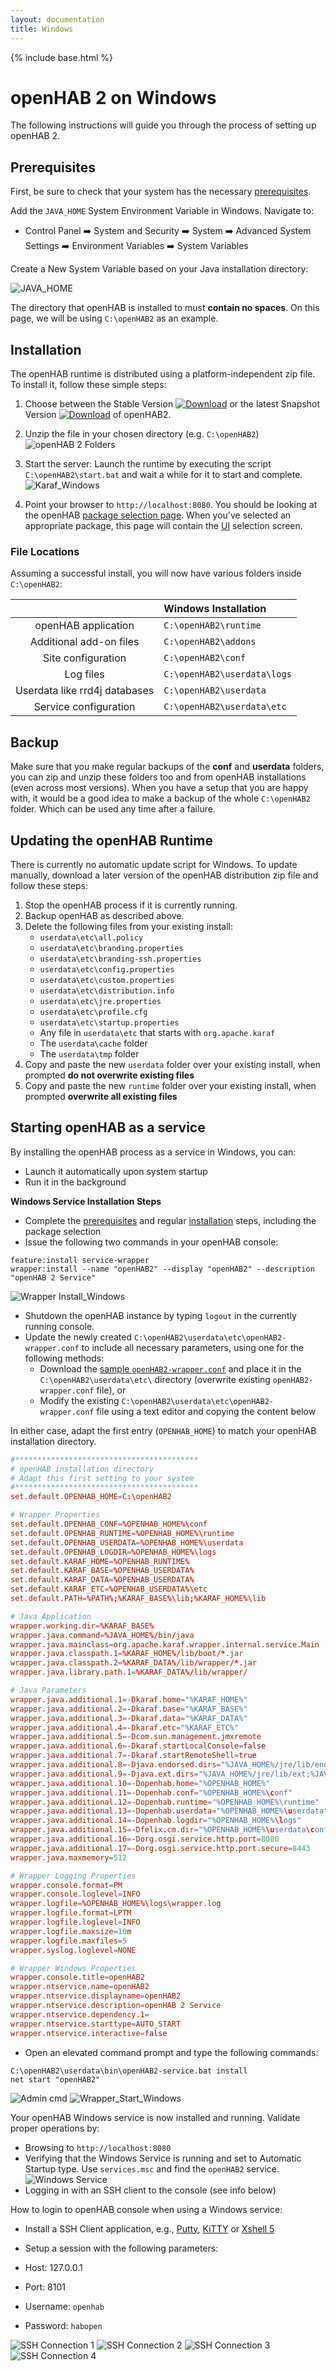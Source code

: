 ```yaml
---
layout: documentation
title: Windows
---
```


{% include base.html %}

# openHAB 2 on Windows

The following instructions will guide you through the process of setting up openHAB 2.

## Prerequisites

First, be sure to check that your system has the necessary [prerequisites]({{base}}/installation/index.html#prerequisites).

Add the `JAVA_HOME` System Environment Variable in Windows.
Navigate to:

* Control Panel ➡️ System and Security ➡️ System ➡️ Advanced System Settings ➡️ Environment Variables ➡️ System Variables

Create a New System Variable based on your Java installation directory:

![JAVA_HOME](http://imageshack.com/a/img921/5017/HZjFl6.png)

The directory that openHAB is installed to must **contain no spaces**.
On this page, we will be using `C:\openHAB2` as an example.

## Installation

The openHAB runtime is distributed using a platform-independent zip file.
To install it, follow these simple steps:

1.  Choose between the Stable Version [![Download](https://api.bintray.com/packages/openhab/mvn/openhab-distro/images/download.svg)](https://bintray.com/openhab/mvn/download_file?file_path=org%2Fopenhab%2Fdistro%2Fopenhab%2F2.0.0%2Fopenhab-2.0.0.zip) or the latest Snapshot Version [![Download](https://api.bintray.com/packages/openhab/mvn/openhab-distro/images/download.svg?version=2.1.0)](https://openhab.ci.cloudbees.com/job/openHAB-Distribution/lastSuccessfulBuild/artifact/distributions/openhab/target/openhab-2.1.0-SNAPSHOT.zip) of openHAB2.

2.  Unzip the file in your chosen directory (e.g. `C:\openHAB2`)
    ![openHAB 2 Folders](images/openHAB_2_Folders.png)

3.  Start the server: Launch the runtime by executing the script `C:\openHAB2\start.bat` and wait a while for it to start and complete.
    ![Karaf_Windows](images/Karaf_Windows.png)

4.  Point your browser to `http://localhost:8080`.
    You should be looking at the openHAB [package selection page]({{base}}/configuration/packages.html).
    When you've selected an appropriate package, this page will contain the [UI]({{base}}/addons/uis.html) selection screen.

### File Locations

Assuming a successful install, you will now have various folders inside `C:\openHAB2`:

|                                  | Windows Installation         |
|:--------------------------------:|:-----------------------------|
| openHAB application              | `C:\openHAB2\runtime`        |
| Additional add-on files          | `C:\openHAB2\addons`         |
| Site configuration               | `C:\openHAB2\conf`           |
| Log files                        | `C:\openHAB2\userdata\logs`  |
| Userdata like rrd4j databases    | `C:\openHAB2\userdata`       |
| Service configuration            | `C:\openHAB2\userdata\etc`   |


## Backup

Make sure that you make regular backups of the **conf** and **userdata** folders, you can zip and unzip these folders too and from openHAB installations (even across most versions).
When you have a setup that you are happy with, it would be a good idea to make a backup of the whole `C:\openHAB2` folder.
Which can be used any time after a failure.

## Updating the openHAB Runtime

There is currently no automatic update script for Windows.
To update manually, download a later version of the openHAB distribution zip file and follow these steps:

1. Stop the openHAB process if it is currently running.
2. Backup openHAB as described above.
3. Delete the following files from your existing install:
   - `userdata\etc\all.policy`
   - `userdata\etc\branding.properties`
   - `userdata\etc\branding-ssh.properties`
   - `userdata\etc\config.properties`
   - `userdata\etc\custom.properties`
   - `userdata\etc\distribution.info`
   - `userdata\etc\jre.properties`
   - `userdata\etc\profile.cfg`
   - `userdata\etc\startup.properties`
   - Any file in `userdata\etc` that starts with `org.apache.karaf`
   - The `userdata\cache` folder
   - The `userdata\tmp` folder
4. Copy and paste the new `userdata` folder over your existing install, when prompted **do not overwrite existing files**
5. Copy and paste the new `runtime` folder over your existing install, when prompted **overwrite all existing files**

## Starting openHAB as a service
By installing the openHAB process as a service in Windows, you can:

* Launch it automatically upon system startup
* Run it in the background

**Windows Service Installation Steps**

* Complete the [prerequisites](#prerequisites) and regular [installation](#installation) steps, including the package selection
* Issue the following two commands in your openHAB console:

```shell
feature:install service-wrapper
wrapper:install --name "openHAB2" --display "openHAB2" --description "openHAB 2 Service"
```

![Wrapper Install_Windows](images/Wrapper_Install_Windows.jpg)

* Shutdown the openHAB instance by typing `logout` in the currently running console.
* Update the newly created `C:\openHAB2\userdata\etc\openHAB2-wrapper.conf` to include all necessary parameters, using one for the following methods:
  * Download the [sample `openHAB2-wrapper.conf`](openHAB2-wrapper.conf) and place it in the `C:\openHAB2\userdata\etc\` directory (overwrite existing `openHAB2-wrapper.conf` file), or
  * Modify the existing `C:\openHAB2\userdata\etc\openHAB2-wrapper.conf` file using a text editor and copying the content below

In either case, adapt the first entry (`OPENHAB_HOME`) to match your openHAB installation directory.

```conf
#*****************************************
# openHAB installation directory
# Adapt this first setting to your system
#*****************************************
set.default.OPENHAB_HOME=C:\openHAB2

# Wrapper Properties
set.default.OPENHAB_CONF=%OPENHAB_HOME%\conf
set.default.OPENHAB_RUNTIME=%OPENHAB_HOME%\runtime
set.default.OPENHAB_USERDATA=%OPENHAB_HOME%\userdata
set.default.OPENHAB_LOGDIR=%OPENHAB_HOME%\logs
set.default.KARAF_HOME=%OPENHAB_RUNTIME%
set.default.KARAF_BASE=%OPENHAB_USERDATA%
set.default.KARAF_DATA=%OPENHAB_USERDATA%
set.default.KARAF_ETC=%OPENHAB_USERDATA%\etc
set.default.PATH=%PATH%;%KARAF_BASE%\lib;%KARAF_HOME%\lib

# Java Application
wrapper.working.dir=%KARAF_BASE%
wrapper.java.command=%JAVA_HOME%/bin/java
wrapper.java.mainclass=org.apache.karaf.wrapper.internal.service.Main
wrapper.java.classpath.1=%KARAF_HOME%/lib/boot/*.jar
wrapper.java.classpath.2=%KARAF_DATA%/lib/wrapper/*.jar
wrapper.java.library.path.1=%KARAF_DATA%/lib/wrapper/

# Java Parameters
wrapper.java.additional.1=-Dkaraf.home="%KARAF_HOME%"
wrapper.java.additional.2=-Dkaraf.base="%KARAF_BASE%"
wrapper.java.additional.3=-Dkaraf.data="%KARAF_DATA%"
wrapper.java.additional.4=-Dkaraf.etc="%KARAF_ETC%"
wrapper.java.additional.5=-Dcom.sun.management.jmxremote
wrapper.java.additional.6=-Dkaraf.startLocalConsole=false
wrapper.java.additional.7=-Dkaraf.startRemoteShell=true
wrapper.java.additional.8=-Djava.endorsed.dirs="%JAVA_HOME%/jre/lib/endorsed;%JAVA_HOME%/lib/endorsed;%KARAF_HOME%/lib/endorsed"
wrapper.java.additional.9=-Djava.ext.dirs="%JAVA_HOME%/jre/lib/ext;%JAVA_HOME%/lib/ext;%KARAF_HOME%/lib/ext"
wrapper.java.additional.10=-Dopenhab.home="%OPENHAB_HOME%"
wrapper.java.additional.11=-Dopenhab.conf="%OPENHAB_HOME%\conf"
wrapper.java.additional.12=-Dopenhab.runtime="%OPENHAB_HOME%\runtime"
wrapper.java.additional.13=-Dopenhab.userdata="%OPENHAB_HOME%\userdata"
wrapper.java.additional.14=-Dopenhab.logdir="%OPENHAB_HOME%\logs"
wrapper.java.additional.15=-Dfelix.cm.dir="%OPENHAB_HOME%\userdata\config"
wrapper.java.additional.16=-Dorg.osgi.service.http.port=8080
wrapper.java.additional.17=-Dorg.osgi.service.http.port.secure=8443
wrapper.java.maxmemory=512

# Wrapper Logging Properties
wrapper.console.format=PM
wrapper.console.loglevel=INFO
wrapper.logfile=%OPENHAB_HOME%\logs\wrapper.log
wrapper.logfile.format=LPTM
wrapper.logfile.loglevel=INFO
wrapper.logfile.maxsize=10m
wrapper.logfile.maxfiles=5
wrapper.syslog.loglevel=NONE

# Wrapper Windows Properties
wrapper.console.title=openHAB2
wrapper.ntservice.name=openHAB2
wrapper.ntservice.displayname=openHAB2
wrapper.ntservice.description=openHAB 2 Service
wrapper.ntservice.dependency.1=
wrapper.ntservice.starttype=AUTO_START
wrapper.ntservice.interactive=false
```

* Open an elevated command prompt and type the following commands:

```text
C:\openHAB2\userdata\bin\openHAB2-service.bat install
net start "openHAB2"
```

![Admin cmd](images/Admin_CMD.jpg)
![Wrapper_Start_Windows](images/Wrapper_Start_Windows.jpg)

Your openHAB Windows service is now installed and running.
Validate proper operations by:

* Browsing to `http://localhost:8080`
* Verifying that the Windows Service is running and set to Automatic Startup type.
  Use `services.msc` and find the `openHAB2` service.
  ![Windows Service](images/Windows_Service.jpg)
* Logging in with an SSH client to the console (see info below)

How to login to openHAB console when using a Windows service:

* Install a SSH Client application, e.g., [Putty](https://www.chiark.greenend.org.uk/~sgtatham/putty/latest.html), [KiTTY](http://kitty.9bis.net/) or [Xshell 5](https://www.netsarang.com/products/xsh_overview.html)
* Setup a session with the following parameters:

* Host: 127.0.0.1
* Port: 8101
* Username: `openhab`
* Password: `habopen`

![SSH Connection 1](images/SSH_Connection_1.jpg)
![SSH Connection 2](images/SSH_Connection_2.jpg)
![SSH Connection 3](images/SSH_Connection_3.jpg)
![SSH Connection 4](images/SSH_Connection_4.jpg)
